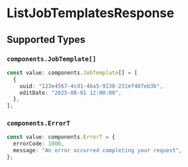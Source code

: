 # ListJobTemplatesResponse


## Supported Types

### `components.JobTemplate[]`

```typescript
const value: components.JobTemplate[] = [
  {
    uuid: "123e4567-4cd1-4ba5-9130-231ef407eb3b",
    editDate: "2025-08-01 12:00:00",
  },
];
```

### `components.ErrorT`

```typescript
const value: components.ErrorT = {
  errorCode: 1000,
  message: "An error occurred completing your request",
};
```

